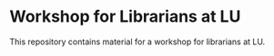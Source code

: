# Workshop for Librarians at LU

This repository contains material for a workshop for
librarians at LU.
